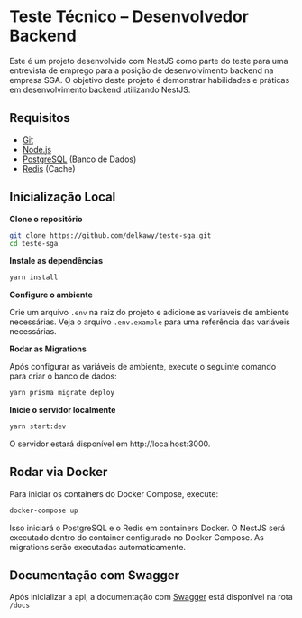 # Teste Técnico – Desenvolvedor Backend

Este é um projeto desenvolvido com NestJS como parte do teste para uma entrevista de emprego para a posição de desenvolvimento backend na empresa SGA. O objetivo deste projeto é demonstrar habilidades e práticas em desenvolvimento backend utilizando NestJS.

## Requisitos

- [Git](https://git-scm.com/downloads)
- [Node.js](https://nodejs.org/)
- [PostgreSQL](https://www.postgresql.org/) (Banco de Dados)
- [Redis](https://redis.io/) (Cache)

## Inicialização Local

**Clone o repositório**

```bash
git clone https://github.com/delkawy/teste-sga.git
cd teste-sga
```

**Instale as dependências**

```bash
yarn install
```

**Configure o ambiente**

Crie um arquivo `.env` na raiz do projeto e adicione as variáveis de ambiente necessárias. Veja o arquivo `.env.example` para uma referência das variáveis necessárias.

**Rodar as Migrations**

Após configurar as variáveis de ambiente, execute o seguinte comando para criar o banco de dados:

```bash
yarn prisma migrate deploy
```

**Inicie o servidor localmente**

```bash
yarn start:dev
```

O servidor estará disponível em http://localhost:3000.

## Rodar via Docker

Para iniciar os containers do Docker Compose, execute:

```bash
docker-compose up
```

Isso iniciará o PostgreSQL e o Redis em containers Docker. O NestJS será executado dentro do container configurado no Docker Compose. As migrations serão executadas automaticamente.

## Documentação com Swagger

Após inicializar a api, a documentação com [Swagger](https://swagger.io/) está disponível na rota `/docs`
